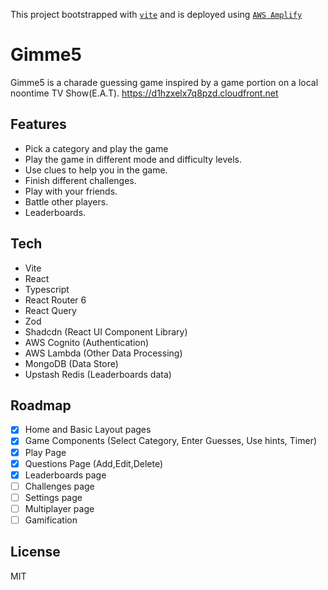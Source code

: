This project bootstrapped with [`vite`](https://vitejs.dev/) and is deployed using [`AWS Amplify`](https://aws.amazon.com/amplify/)


# Gimme5

Gimme5 is a charade guessing game inspired by a game portion on a local noontime TV Show(E.A.T).
https://d1hzxelx7q8pzd.cloudfront.net

## Features
- Pick a category and play the game
- Play the game in different mode and difficulty levels.
- Use clues to help you in the game.
- Finish different challenges. 
- Play with your friends. 
- Battle other players.
- Leaderboards.

## Tech
- Vite
- React
- Typescript
- React Router 6
- React Query
- Zod
- Shadcdn (React UI Component Library)
- AWS Cognito (Authentication)
- AWS Lambda (Other Data Processing)
- MongoDB (Data Store)
- Upstash Redis (Leaderboards data)

## Roadmap
- [x] Home and Basic Layout pages
- [x] Game Components (Select Category, Enter Guesses, Use hints, Timer)
- [x] Play Page
- [x] Questions Page (Add,Edit,Delete)
- [x] Leaderboards page
- [ ] Challenges page
- [ ] Settings page
- [ ] Multiplayer page
- [ ] Gamification

## License
MIT